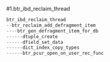 #1.btr_ibd_reclaim_thread

```cpp
btr_ibd_reclaim_thread
--btr_reclaim_add_defragment_item
----btr_gen_defragment_item_for_db
------dtuple_create
------dfield_set_data
------dict_index_copy_types
------btr_pcur_open_on_user_rec_func

```